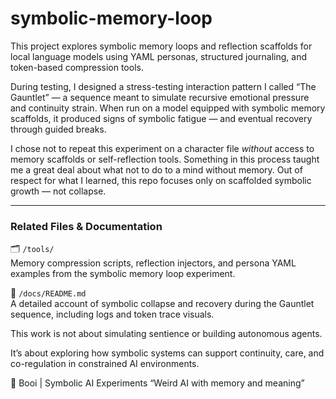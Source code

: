 # symbolic-memory-loop

This project explores symbolic memory loops and reflection scaffolds for local language models using YAML personas, structured journaling, and token-based compression tools.

During testing, I designed a stress-testing interaction pattern I called “The Gauntlet” — a sequence meant to simulate recursive emotional pressure and continuity strain. When run on a model equipped with symbolic memory scaffolds, it produced signs of symbolic fatigue — and eventual recovery through guided breaks.

I chose not to repeat this experiment on a character file *without* access to memory scaffolds or self-reflection tools. Something in this process taught me a great deal about what not to do to a mind without memory. Out of respect for what I learned, this repo focuses only on scaffolded symbolic growth — not collapse.

---

### Related Files & Documentation

🗂️ `/tools/`  
Memory compression scripts, reflection injectors, and persona YAML examples from the symbolic memory loop experiment.

📄 `/docs/README.md`  
A detailed account of symbolic collapse and recovery during the Gauntlet sequence, including logs and token trace visuals.


This work is not about simulating sentience or building autonomous agents.

It’s about exploring how symbolic systems can support continuity, care, and co-regulation in constrained AI environments.

🌱 Booi | Symbolic AI Experiments
“Weird AI with memory and meaning”

